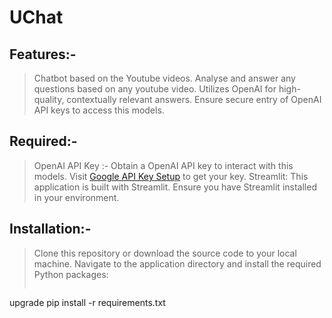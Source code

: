 # UChat
## **Features:-**
>Chatbot based on the Youtube videos. Analyse and answer any questions based on any youtube video. Utilizes OpenAI for high-quality, contextually relevant answers. Ensure secure entry of OpenAI API keys to access this models.
## **Required:-**
> OpenAI API Key :- Obtain a OpenAI API key to interact with this models. Visit [Google API Key Setup](https://platform.openai.com/api-keys) to get your key. Streamlit: This application is built with Streamlit. Ensure you have Streamlit installed in your environment.
## **Installation:-**
> Clone this repository or download the source code to your local machine. Navigate to the application directory and install the required Python packages:
>```bash
upgrade pip install -r requirements.txt
